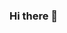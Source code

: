 ### Hi there 👋

<!--
**shyam0904a/shyam0904a** is a ✨ _special_ ✨ repository because its `README.md` (this file) appears on your GitHub profile.

- 🔭 Intermediate C++ developer
- Pursuing Degree in CSE with specilization in Cyber security II nd year ;UnderGrad;)
- I’m currently learning to build Desktop GUI Application using C++(Visual studio|Qt framework)
- Looking forward to start with WebDevelopment.
- 📫 How to reach me: 
-                     Instagram @shyam8381
-                     Mail      @shyamganesh01@gmail.com
- 
- 
-->
